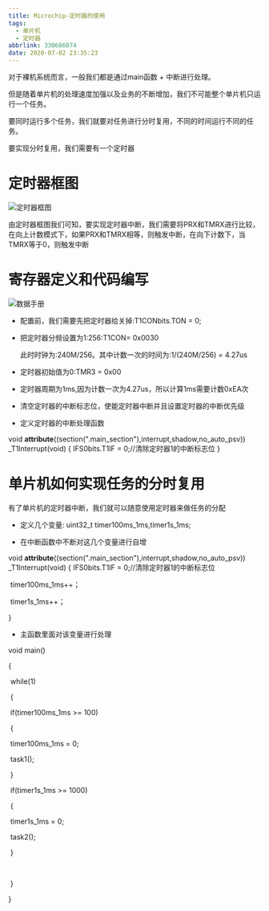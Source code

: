 ```yaml
---
title: Microchip-定时器的使用
tags:
  - 单片机
  - 定时器
abbrlink: 330686074
date: 2020-07-02 23:35:23
---
```


对于裸机系统而言，一般我们都是通过main函数 + 中断进行处理。

但是随着单片机的处理速度加强以及业务的不断增加，我们不可能整个单片机只运行一个任务。

要同时运行多个任务，我们就要对任务进行分时复用，不同的时间运行不同的任务。

要实现分时复用，我们需要有一个定时器

# 定时器框图

![定时器框图](定时器框图.png)

由定时器框图我们可知，要实现定时器中断，我们需要将PRX和TMRX进行比较，在向上计数模式下，如果PRX和TMRX相等，则触发中断，在向下计数下，当TMRX等于0，则触发中断

# 寄存器定义和代码编写

![数据手册](定时器配置数据手册.png)

- 配置前，我们需要先把定时器给关掉:T1CONbits.TON = 0;

- 把定时器分频设置为1:256:T1CON= 0x0030

  此时时钟为:240M/256。其中计数一次的时间为:1/(240M/256) = 4.27us

- 定时器初始值为0:TMR3 = 0x00
- 定时器周期为1ms,因为计数一次为4.27us，所以计算1ms需要计数0xEA次

- 清空定时器的中断标志位，使能定时器中断并且设置定时器的中断优先级

- 定义定时器的中断处理函数

void __attribute__((section(".main_section"),interrupt,shadow,no_auto_psv)) _T1Interrupt(void)
{
    IFS0bits.T1IF = 0;//清除定时器1的中断标志位
}

# 单片机如何实现任务的分时复用

有了单片机的定时器中断，我们就可以随意使用定时器来做任务的分配

- 定义几个变量: uint32_t timer100ms_1ms,timer1s_1ms;

- 在中断函数中不断对这几个变量进行自增

void __attribute__((section(".main_section"),interrupt,shadow,no_auto_psv)) _T1Interrupt(void)
{
    IFS0bits.T1IF = 0;//清除定时器1的中断标志位

​	timer100ms_1ms++；

​	timer1s_1ms++；

}

- 主函数里面对该变量进行处理

void main()

{

​	while(1)

​	{

​		if(timer100ms_1ms >= 100)

​		{

​			timer100ms_1ms  = 0;

​			task1();

​		}

​		if(timer1s_1ms >= 1000)

​		{

​			timer1s_1ms = 0;

​			task2();

​		}

​		

​	}

}







